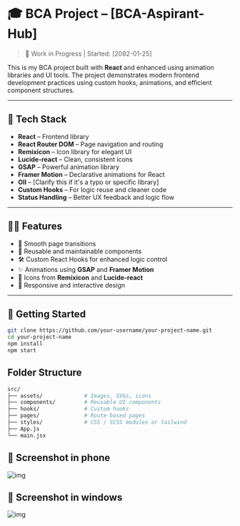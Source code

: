 # 🎓 BCA Project – [BCA-Aspirant-Hub]

> 🚧 Work in Progress | Started: [2082-01-25]

This is my BCA project built with **React** and enhanced using animation libraries and UI tools. The project demonstrates modern frontend development practices using custom hooks, animations, and efficient component structures.

---

## 🧰 Tech Stack

- **React** – Frontend library
- **React Router DOM** – Page navigation and routing
- **Remixicon** – Icon library for elegant UI
- **Lucide-react** – Clean, consistent icons
- **GSAP** – Powerful animation library
- **Framer Motion** – Declarative animations for React
- **Oll** – [Clarify this if it's a typo or specific library]
- **Custom Hooks** – For logic reuse and cleaner code
- **Status Handling** – Better UX feedback and logic flow

---

## 🧑‍💻 Features

- 🔁 Smooth page transitions
- 🧠 Reusable and maintainable components
- 🛠️ Custom React Hooks for enhanced logic control
- ✨ Animations using **GSAP** and **Framer Motion**
- 🎨 Icons from **Remixicon** and **Lucide-react**
- 📱 Responsive and interactive design

---

## 🚀 Getting Started

```bash
git clone https://github.com/your-username/your-project-name.git
cd your-project-name
npm install
npm start
```
## Folder Structure
```bash
src/
├── assets/             # Images, SVGs, icons
├── components/         # Reusable UI components
├── hooks/              # Custom hooks
├── pages/              # Route-based pages
├── styles/             # CSS / SCSS modules or tailwind
├── App.js
└── main.jsx
```

## 📸 Screenshot in phone
![img](/src/assets/siteImg/phone01.png)


## 📸 Screenshot in windows
![img](/src/assets/siteImg/win01.png)